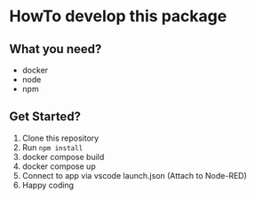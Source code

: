# HowTo develop this package

## What you need?

- docker
- node
- npm

## Get Started?

1. Clone this repository
2. Run `npm install`
3. docker compose build
4. docker compose up
5. Connect to app via vscode launch.json (Attach to Node-RED)
6. Happy coding